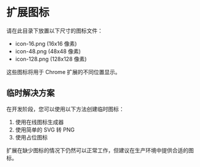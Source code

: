 # 扩展图标

请在此目录下放置以下尺寸的图标文件：

- icon-16.png (16x16 像素)
- icon-48.png (48x48 像素)
- icon-128.png (128x128 像素)

这些图标将用于 Chrome 扩展的不同位置显示。

## 临时解决方案

在开发阶段，您可以使用以下方法创建临时图标：

1. 使用在线图标生成器
2. 使用简单的 SVG 转 PNG
3. 使用占位图标

扩展在缺少图标的情况下仍然可以正常工作，但建议在生产环境中提供合适的图标。
